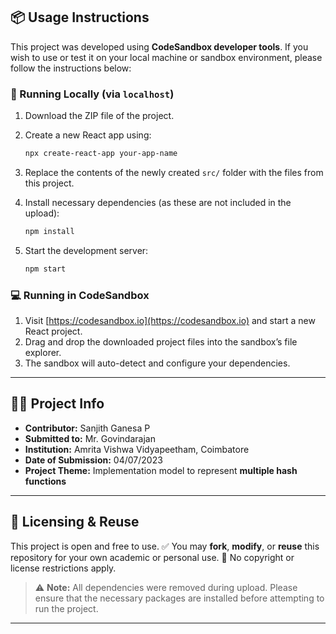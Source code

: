 ## 📦 Usage Instructions

This project was developed using **CodeSandbox developer tools**. If you wish to use or test it on your local machine or sandbox environment, please follow the instructions below:

### 🔧 Running Locally (via `localhost`)

1. Download the ZIP file of the project.
2. Create a new React app using:

   ```bash
   npx create-react-app your-app-name
   ```
3. Replace the contents of the newly created `src/` folder with the files from this project.
4. Install necessary dependencies (as these are not included in the upload):

   ```bash
   npm install
   ```
5. Start the development server:

   ```bash
   npm start
   ```

### 💻 Running in CodeSandbox

1. Visit [https://codesandbox.io](https://codesandbox.io) and start a new React project.
2. Drag and drop the downloaded project files into the sandbox’s file explorer.
3. The sandbox will auto-detect and configure your dependencies.

---

## 👨‍🏫 Project Info

* **Contributor:** Sanjith Ganesa P
* **Submitted to:** Mr. Govindarajan
* **Institution:** Amrita Vishwa Vidyapeetham, Coimbatore
* **Date of Submission:** 04/07/2023
* **Project Theme:** Implementation model to represent **multiple hash functions**

---

## 🔄 Licensing & Reuse

This project is open and free to use.
✅ You may **fork**, **modify**, or **reuse** this repository for your own academic or personal use.
🚫 No copyright or license restrictions apply.

> ⚠️ **Note:** All dependencies were removed during upload. Please ensure that the necessary packages are installed before attempting to run the project.

---
